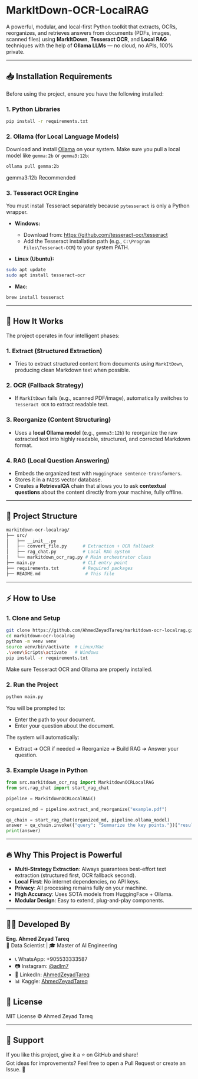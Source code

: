 # MarkItDown-OCR-LocalRAG

A powerful, modular, and local-first Python toolkit that extracts, OCRs, reorganizes, and retrieves answers from documents (PDFs, images, scanned files) using **MarkItDown**, **Tesseract OCR**, and **Local RAG** techniques with the help of **Ollama LLMs** — no cloud, no APIs, 100% private.

---

## 📥 Installation Requirements

Before using the project, ensure you have the following installed:

### 1. Python Libraries
```bash
pip install -r requirements.txt
```

### 2. Ollama (for Local Language Models)
Download and install [Ollama](https://ollama.com/) on your system. Make sure you pull a local model like `gemma:2b` or `gemma3:12b`:
```bash
ollama pull gemma:2b
```
gemma3:12b Recommended
### 3. Tesseract OCR Engine
You must install Tesseract separately because `pytesseract` is only a Python wrapper.

- **Windows:**
  - Download from: https://github.com/tesseract-ocr/tesseract
  - Add the Tesseract installation path (e.g., `C:\Program Files\Tesseract-OCR`) to your system PATH.

- **Linux (Ubuntu):**
```bash
sudo apt update
sudo apt install tesseract-ocr
```

- **Mac:**
```bash
brew install tesseract
```

---

## 🚀 How It Works

The project operates in four intelligent phases:

### 1. Extract (Structured Extraction)
- Tries to extract structured content from documents using `MarkItDown`, producing clean Markdown text when possible.

### 2. OCR (Fallback Strategy)
- If `MarkItDown` fails (e.g., scanned PDF/image), automatically switches to `Tesseract OCR` to extract readable text.

### 3. Reorganize (Content Structuring)
- Uses a **local Ollama model** (e.g., `gemma3:12b`) to reorganize the raw extracted text into highly readable, structured, and corrected Markdown format.

### 4. RAG (Local Question Answering)
- Embeds the organized text with `HuggingFace sentence-transformers`.
- Stores it in a `FAISS` vector database.
- Creates a **RetrievalQA** chain that allows you to ask **contextual questions** about the content directly from your machine, fully offline.

---

## 🧩 Project Structure

```bash
markitdown-ocr-localrag/
├── src/
│   ├── __init__.py
│   ├── convert_file.py      # Extraction + OCR fallback
│   ├── rag_chat.py          # Local RAG system
│   └── markitdown_ocr_rag.py # Main orchestrator class
├── main.py                  # CLI entry point
├── requirements.txt         # Required packages
├── README.md                 # This file
```

---

## ⚡ How to Use

### 1. Clone and Setup
```bash
git clone https://github.com/AhmedZeyadTareq/markitdown-ocr-localrag.git
cd markitdown-ocr-localrag
python -m venv venv
source venv/bin/activate  # Linux/Mac
.\venv\Scripts\activate   # Windows
pip install -r requirements.txt
```

Make sure Tesseract OCR and Ollama are properly installed.

### 2. Run the Project
```bash
python main.py
```

You will be prompted to:
- Enter the path to your document.
- Enter your question about the document.

The system will automatically:
- Extract ➔ OCR if needed ➔ Reorganize ➔ Build RAG ➔ Answer your question.

### 3. Example Usage in Python
```python
from src.markitdown_ocr_rag import MarkitdownOCRLocalRAG
from src.rag_chat import start_rag_chat

pipeline = MarkitdownOCRLocalRAG()

organized_md = pipeline.extract_and_reorganize("example.pdf")

qa_chain = start_rag_chat(organized_md, pipeline.ollama_model)
answer = qa_chain.invoke({"query": "Summarize the key points."})["result"]
print(answer)

```

---

## 🔥 Why This Project is Powerful

- **Multi-Strategy Extraction**: Always guarantees best-effort text extraction (structured first, OCR fallback second).
- **Local First**: No internet dependencies, no API keys.
- **Privacy**: All processing remains fully on your machine.
- **High Accuracy**: Uses SOTA models from HuggingFace + Ollama.
- **Modular Design**: Easy to extend, plug-and-play components.

---

## 👨‍💻 Developed By
**Eng. Ahmed Zeyad Tareq**  
📌 Data Scientist | 🎓 Master of AI Engineering
- 📞 WhatsApp: +905533333587
- 📷 Instagram: [@adlm7](https://instagram.com/adlm7)
- 🔗 LinkedIn: [AhmedZeyadTareq](https://www.linkedin.com/in/ahmed-zeyad-tareq)
- 📊 Kaggle: [AhmedZeyadTareq](https://www.kaggle.com/ahmedzeyadtareq)


## 📄 License
MIT License © Ahmed Zeyad Tareq

---

## 🌟 Support
If you like this project, give it a ⭐ on GitHub and share!  
Got ideas for improvements? Feel free to open a Pull Request or create an Issue. 🚀

